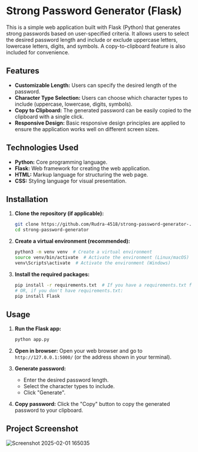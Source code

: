 # Strong Password Generator (Flask)

This is a simple web application built with Flask (Python) that generates strong passwords based on user-specified criteria.  It allows users to select the desired password length and include or exclude uppercase letters, lowercase letters, digits, and symbols.  A copy-to-clipboard feature is also included for convenience.

## Features

*   **Customizable Length:** Users can specify the desired length of the password.
*   **Character Type Selection:** Users can choose which character types to include (uppercase, lowercase, digits, symbols).
*   **Copy to Clipboard:** The generated password can be easily copied to the clipboard with a single click.
*   **Responsive Design:** Basic responsive design principles are applied to ensure the application works well on different screen sizes.

## Technologies Used

*   **Python:** Core programming language.
*   **Flask:** Web framework for creating the web application.
*   **HTML:** Markup language for structuring the web page.
*   **CSS:** Styling language for visual presentation.

## Installation

1.  **Clone the repository (if applicable):**
    ```bash
    git clone https://github.com/Rudra-4518/strong-password-generator-.git
    cd strong-password-generator
    ```

2.  **Create a virtual environment (recommended):**
    ```bash
    python3 -m venv venv  # Create a virtual environment
    source venv/bin/activate  # Activate the environment (Linux/macOS)
    venv\Scripts\activate  # Activate the environment (Windows)
    ```

3.  **Install the required packages:**
    ```bash
    pip install -r requirements.txt  # If you have a requirements.txt file
    # OR, if you don't have requirements.txt:
    pip install Flask
    ```

## Usage

1.  **Run the Flask app:**
    ```bash
    python app.py
    ```

2.  **Open in browser:** Open your web browser and go to `http://127.0.0.1:5000/` (or the address shown in your terminal).

3.  **Generate password:**
    *   Enter the desired password length.
    *   Select the character types to include.
    *   Click "Generate".

4.  **Copy password:** Click the "Copy" button to copy the generated password to your clipboard.

## Project Screenshot  



![Screenshot 2025-02-01 165035](https://github.com/user-attachments/assets/20b85875-d942-4ba6-93cb-f2e6115c715e)


